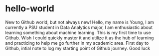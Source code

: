 # hello-world
New to Github world, but not always new!
Hello, my name is Young, I am currently a PSU student in Data Analytics major, I am enthusiastic about learning something about machine learning. This is my first time to use Github. Wish I could quickly master it and utilize it as the hub of learning and practicing to help me go further in my academic area. First day to Github, intial note to log my starting point of Github journey. Good luck  
